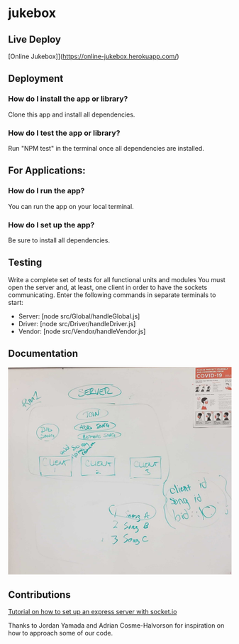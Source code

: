 # jukebox

## Live Deploy
[Online Jukebox]](https://online-jukebox.herokuapp.com/)

## Deployment

### How do I install the app or library?
Clone this app and install all dependencies.

### How do I test the app or library?
Run "NPM test" in the terminal once all dependencies are installed.

## For Applications:

### How do I run the app?
You can run the app on your local terminal.

### How do I set up the app?
Be sure to install all dependencies.

## Testing

Write a complete set of tests for all functional units and modules
You must open the server and, at least, one client in order to have the sockets communicating.
Enter the following commands in separate terminals to start:
- Server: [node src/Global/handleGlobal.js]
- Driver: [node src/Driver/handleDriver.js]
- Vendor: [node src/Vendor/handleVendor.js]

## Documentation

![Lab14 UML](/images/Lab-14-UML.jpg)

## Contributions

[Tutorial on how to set up an express server with socket.io](https://www.joezimjs.com/javascript/plugging-into-socket-io-the-basics/)

Thanks to Jordan Yamada and Adrian Cosme-Halvorson for inspiration on how to approach some of our code.